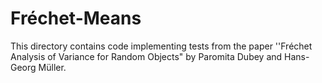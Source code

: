 # Fréchet-Means

This directory contains code implementing tests from the paper ''Fréchet Analysis of Variance for Random Objects" by Paromita Dubey and Hans-Georg Müller.

